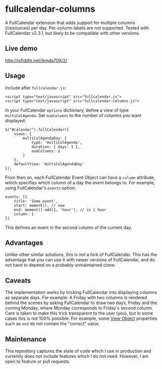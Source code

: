 # fullcalendar-columns
A FullCalendar extension that adds support for multiple columns (/resources) per day. Per-column labels are not supported. Tested with FullCalendar v2.3.1, but likely to be compatible with other versions.

## Live demo

http://jsfiddle.net/jkmda709/2/

## Usage

Include after `fullcalendar.js`:

    <script type="text/javascript" src="fullcalendar.js">
    <script type="text/javascript" src="fullcalendar-columns.js">

In your FullCalendar `options` dictionary, define a view of type `multiColAgenda`. Set `numColumns` to the number of columns you want displayed:

    $("#calendar").fullCalendar({
        views: {
            multiColAgendaDay: {
                type: 'multiColAgenda',
                duration: { days: 1 },
                numColumns: 2
            }
        },
        defaultView: 'multiColAgendaDay'
    });

From then on, each FullCalendar Event Object can have a `column` attribute, which specifies which column of a day the event belongs to. For example, using FullCalendar's `events` option:

    events: [{
        title: 'Some event',
        start: moment(), // now
        end: moment().add(1, 'hour'), // in 1 hour
        column: 1
    }]

This defines an event in the second column of the current day.

## Advantages
Unlike other similar solutions, this is *not* a fork of FullCalendar. This has the advantage that you can use it with newer versions of FullCalendar, and do not have to depend on a probably unmaintained clone.

## Caveats
The implementation works by tricking FullCalendar into displaying columns as separate days. For example: A Friday with two columns is rendered behind the scenes by asking FullCalendar to draw two days, Friday and the coming Monday, where Monday corresponds to Friday's second column. Care is taken to make this trick transparent to the user (you), but in some cases this is not 100% possible. For example, some [View Object](http://fullcalendar.io/docs/views/View_Object) properties such as `end` do not contain the "correct" value.

## Maintenance
This repository captures the state of code which I use in production and currently does not include features which I do not need. However, I am open to feature or pull requests.
